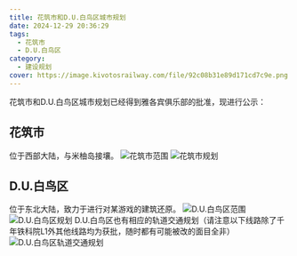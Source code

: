 ```yaml
---
title: 花筑市和D.U.白鸟区城市规划
date: 2024-12-29 20:36:29
tags:
  - 花筑市
  - D.U.白鸟区
category:
  - 建设规划
cover: https://image.kivotosrailway.com/file/92c08b31e89d171cd7c9e.png 
---
```

花筑市和D.U.白鸟区城市规划已经得到雅各宾俱乐部的批准，现进行公示：
## 花筑市
位于西部大陆，与米柚岛接壤。
![花筑市范围](https://d1.aag.moe/public/2024/12/29/acf5fea78f94c9620dd8b775d2f3cdd2.png)
![花筑市规划](https://d1.aag.moe/public/2024/12/29/62660206566f80ce63f043d99c55aa03.jpg)
## D.U.白鸟区
位于东北大陆，致力于进行对某游戏的建筑还原。
![D.U.白鸟区范围](https://d1.aag.moe/public/2024/12/29/727a13e14be84f82b806a6bc4d77be59.png)
![D.U.白鸟区规划](https://d1.aag.moe/public/2024/12/29/cc08a803495d30b789b01311bad0cdec.png)
D.U.白鸟区也有相应的轨道交通规划（请注意以下线路除了千年铁科院L1外其他线路均为获批，随时都有可能被改的面目全非）
![D.U.白鸟区轨道交通规划](https://d1.aag.moe/public/2024/12/29/3c45c76da7466398032ce35518e4d507.png)